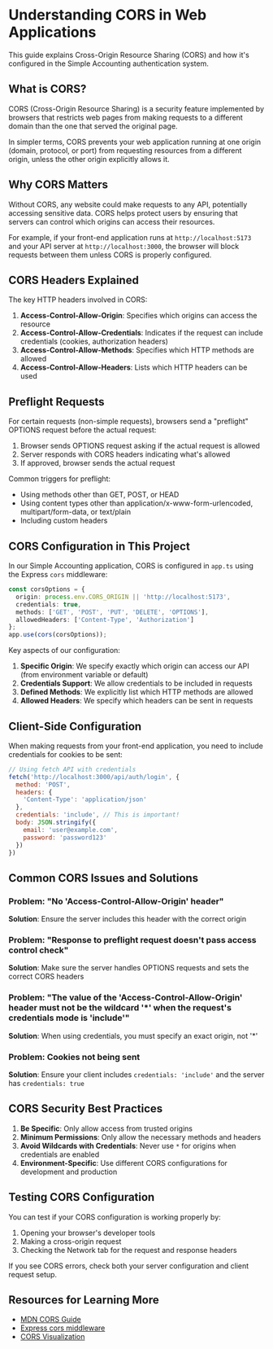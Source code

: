 # Understanding CORS in Web Applications

This guide explains Cross-Origin Resource Sharing (CORS) and how it's configured in the Simple Accounting authentication system.

## What is CORS?

CORS (Cross-Origin Resource Sharing) is a security feature implemented by browsers that restricts web pages from making requests to a different domain than the one that served the original page.

In simpler terms, CORS prevents your web application running at one origin (domain, protocol, or port) from requesting resources from a different origin, unless the other origin explicitly allows it.

## Why CORS Matters

Without CORS, any website could make requests to any API, potentially accessing sensitive data. CORS helps protect users by ensuring that servers can control which origins can access their resources.

For example, if your front-end application runs at `http://localhost:5173` and your API server at `http://localhost:3000`, the browser will block requests between them unless CORS is properly configured.

## CORS Headers Explained

The key HTTP headers involved in CORS:

1. **Access-Control-Allow-Origin**: Specifies which origins can access the resource
2. **Access-Control-Allow-Credentials**: Indicates if the request can include credentials (cookies, authorization headers)
3. **Access-Control-Allow-Methods**: Specifies which HTTP methods are allowed
4. **Access-Control-Allow-Headers**: Lists which HTTP headers can be used

## Preflight Requests

For certain requests (non-simple requests), browsers send a "preflight" OPTIONS request before the actual request:

1. Browser sends OPTIONS request asking if the actual request is allowed
2. Server responds with CORS headers indicating what's allowed
3. If approved, browser sends the actual request

Common triggers for preflight:
- Using methods other than GET, POST, or HEAD
- Using content types other than application/x-www-form-urlencoded, multipart/form-data, or text/plain
- Including custom headers

## CORS Configuration in This Project

In our Simple Accounting application, CORS is configured in `app.ts` using the Express `cors` middleware:

```typescript
const corsOptions = {
  origin: process.env.CORS_ORIGIN || 'http://localhost:5173',
  credentials: true,
  methods: ['GET', 'POST', 'PUT', 'DELETE', 'OPTIONS'],
  allowedHeaders: ['Content-Type', 'Authorization']
};
app.use(cors(corsOptions));
```

Key aspects of our configuration:
1. **Specific Origin**: We specify exactly which origin can access our API (from environment variable or default)
2. **Credentials Support**: We allow credentials to be included in requests
3. **Defined Methods**: We explicitly list which HTTP methods are allowed
4. **Allowed Headers**: We specify which headers can be sent in requests

## Client-Side Configuration

When making requests from your front-end application, you need to include credentials for cookies to be sent:

```javascript
// Using fetch API with credentials
fetch('http://localhost:3000/api/auth/login', {
  method: 'POST',
  headers: {
    'Content-Type': 'application/json'
  },
  credentials: 'include', // This is important!
  body: JSON.stringify({
    email: 'user@example.com',
    password: 'password123'
  })
})
```

## Common CORS Issues and Solutions

### Problem: "No 'Access-Control-Allow-Origin' header"
**Solution**: Ensure the server includes this header with the correct origin

### Problem: "Response to preflight request doesn't pass access control check"
**Solution**: Make sure the server handles OPTIONS requests and sets the correct CORS headers

### Problem: "The value of the 'Access-Control-Allow-Origin' header must not be the wildcard '*' when the request's credentials mode is 'include'"
**Solution**: When using credentials, you must specify an exact origin, not '*'

### Problem: Cookies not being sent
**Solution**: Ensure your client includes `credentials: 'include'` and the server has `credentials: true`

## CORS Security Best Practices

1. **Be Specific**: Only allow access from trusted origins
2. **Minimum Permissions**: Only allow the necessary methods and headers
3. **Avoid Wildcards with Credentials**: Never use `*` for origins when credentials are enabled
4. **Environment-Specific**: Use different CORS configurations for development and production

## Testing CORS Configuration

You can test if your CORS configuration is working properly by:

1. Opening your browser's developer tools
2. Making a cross-origin request
3. Checking the Network tab for the request and response headers

If you see CORS errors, check both your server configuration and client request setup.

## Resources for Learning More

- [MDN CORS Guide](https://developer.mozilla.org/en-US/docs/Web/HTTP/CORS)
- [Express cors middleware](https://expressjs.com/en/resources/middleware/cors.html)
- [CORS Visualization](https://jakearchibald.com/2021/cors/)
